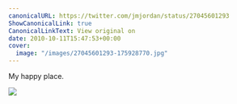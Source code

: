 ```yaml
---
canonicalURL: https://twitter.com/jmjordan/status/27045601293
ShowCanonicalLink: true
CanonicalLinkText: View original on
date: 2010-10-11T15:47:53+00:00
cover:
  image: "/images/27045601293-175928770.jpg"
---
```

My happy place. 

![](/images/27045601293-175928770.jpg)